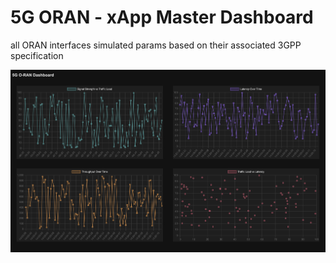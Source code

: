 # 5G ORAN - xApp Master Dashboard
 all ORAN interfaces simulated params based on their associated 3GPP specification 

 ![alt text](https://raw.githubusercontent.com/ice-lolly-ai/5G-O-RAN-Dashboard-Dark-Mode/main/oran-sim.png)

